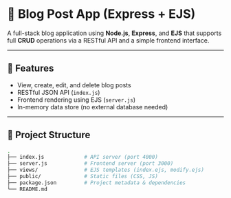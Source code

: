# 📰 Blog Post App (Express + EJS)

A full-stack blog application using **Node.js**, **Express**, and **EJS** that supports full **CRUD** operations via a RESTful API and a simple frontend interface.

---

## 🚀 Features

- View, create, edit, and delete blog posts
- RESTful JSON API (`index.js`)
- Frontend rendering using EJS (`server.js`)
- In-memory data store (no external database needed)

---

## 📁 Project Structure

```bash
.
├── index.js             # API server (port 4000)
├── server.js            # Frontend server (port 3000)
├── views/               # EJS templates (index.ejs, modify.ejs)
├── public/              # Static files (CSS, JS)
├── package.json         # Project metadata & dependencies
└── README.md


